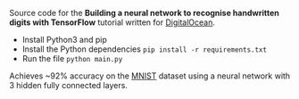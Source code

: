 Source code for the **Building a neural network to recognise handwritten digits with TensorFlow** tutorial written for [DigitalOcean](http://digitalocean.com/).

- Install Python3 and pip
- Install the Python dependencies `pip install -r requirements.txt`
- Run the file `python main.py`

Achieves ~92% accuracy on the [MNIST](http://yann.lecun.com/exdb/mnist/) dataset using a neural network with 3 hidden fully connected layers.

